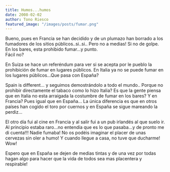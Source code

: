 ```yaml
---
title: Humos...humos
date: 2008-02-02
author: Tono Riesco
featured_image: "/images/posts/fumar.png"
---
```


Bueno, pues en Francia se han decidido y de un plumazo han borrado a los fumadores de los sitios públicos..si..si.. Pero no a medias! Si no de golpe. En los bares, esta prohibido fumar...y punto.  
Fácil no?  
  
En Suiza se hace un referéndum para ver si se acepta por le pueblo la prohibición de fumar en lugares públicos. En Italia ya no se puede fumar en los lugares públicos...Que pasa con España?  
  
Spain is different... y seguimos demostrándolo a todo el mundo.. Porque no prohibir directamente el tabaco como lo hizo Italia? Es que la gente piensa que en Italia no esta arraigada la costumbre de fumar en los bares? Y en Francia? Pues igual que en España... La única diferencia es que en otros países han cogido el toro por cuernos y en España se sigue mareando la perdiz...  
  
El otro día fui al cine en Francia y al salir fui a un pub irlandés al que suelo ir. Al principio estaba raro...no entendía que es lo que pasaba...y de pronto me di cuenta!!! Nadie fumaba! No os podéis imaginar el placer de unas cervezas sin oler a humo! Y cuando llegue a casa, no tuve que ducharme! Wow!  
  
Espero que en España se dejen de medias tintas y de una vez por todas hagan algo para hacer que la vida de todos sea mas placentera y respirable!

